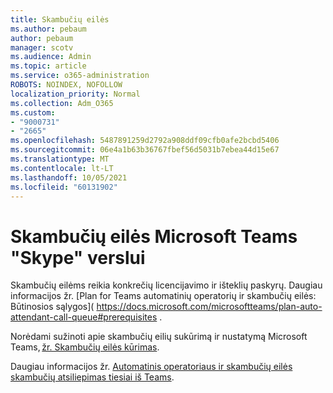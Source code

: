 ```yaml
---
title: Skambučių eilės
ms.author: pebaum
author: pebaum
manager: scotv
ms.audience: Admin
ms.topic: article
ms.service: o365-administration
ROBOTS: NOINDEX, NOFOLLOW
localization_priority: Normal
ms.collection: Adm_O365
ms.custom:
- "9000731"
- "2665"
ms.openlocfilehash: 5487891259d2792a908ddf09cfb0afe2bcbd5406
ms.sourcegitcommit: 06e4a1b63b36767fbef56d5031b7ebea44d15e67
ms.translationtype: MT
ms.contentlocale: lt-LT
ms.lasthandoff: 10/05/2021
ms.locfileid: "60131902"
---
```

# <a name="call-queues-in-microsoft-teams-and-skype-for-business"></a>Skambučių eilės Microsoft Teams "Skype" verslui 

Skambučių eilėms reikia konkrečių licencijavimo ir išteklių paskyrų. Daugiau informacijos žr. [Plan for Teams automatinių operatorių ir skambučių eilės: Būtinosios sąlygos]( https://docs.microsoft.com/microsoftteams/plan-auto-attendant-call-queue#prerequisites . 

Norėdami sužinoti apie skambučių eilių sukūrimą ir nustatymą Microsoft Teams, [žr. Skambučių eilės kūrimas](https://docs.microsoft.com/microsoftteams/create-a-phone-system-call-queue). 

Daugiau informacijos žr. [Automatinis operatoriaus ir skambučių eilės skambučių atsiliepimas tiesiai iš Teams](https://docs.microsoft.com/microsoftteams/answer-auto-attendant-and-call-queue-calls). 